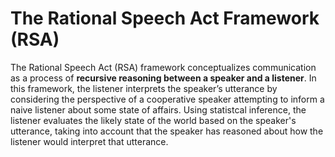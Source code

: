 # The Rational Speech Act Framework (RSA)

The Rational Speech Act (RSA) framework conceptualizes communication as a process of **recursive reasoning between a speaker and a listener**. In this framework, the listener interprets the speaker’s utterance by considering the perspective of a cooperative speaker attempting to inform a naive listener about some state of affairs. Using statistcal inference, the listener evaluates the likely state of the world based on the speaker's utterance, taking into account that the speaker has reasoned about how the listener would interpret that utterance. 




